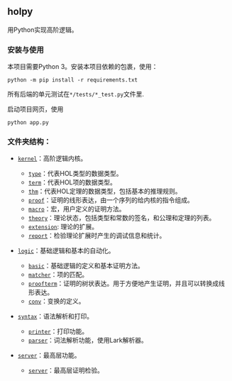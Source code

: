 ## holpy

用Python实现高阶逻辑。

### 安装与使用

本项目需要Python 3。安装本项目依赖的包裹，使用：

```python -m pip install -r requirements.txt```

所有后端的单元测试在```*/tests/*_test.py```文件里.

启动项目网页，使用

```python app.py```

### 文件夹结构：

* [`kernel`](kernel/)：高阶逻辑内核。
  * [`type`](kernel/type.py)：代表HOL类型的数据类型。
  * [`term`](kernel/term.py)：代表HOL项的数据类型。
  * [`thm`](kernel/thm.py)：代表HOL定理的数据类型，包括基本的推理规则。
  * [`proof`](kernel/proof.py)：证明的线形表达，由一个序列的给内核的指令组成。
  * [`macro`](kernel/macro.py)：宏，用户定义的证明方法。
  * [`theory`](kernel/theory.py)：理论状态，包括类型和常数的签名，和公理和定理的列表。
  * [`extension`](kernel/extension.py): 理论的扩展。
  * [`report`](kernel/report.py)：检验理论扩展时产生的调试信息和统计。

* [`logic`](logic/)：基础逻辑和基本的自动化。
  * [`basic`](logic/basic.py)：基础逻辑的定义和基本证明方法。
  * [`matcher`](logic/matcher.py)：项的匹配。
  * [`proofterm`](logic/proofterm.py)：证明的树状表达。用于方便地产生证明，并且可以转换成线形表达。
  * [`conv`](logic/conv.py)：变换的定义。

* [`syntax`](syntax/)：语法解析和打印。
  * [`printer`](syntax/printer.py)：打印功能。
  * [`parser`](syntax/parser.py)：词法解析功能，使用Lark解析器。

* [`server`](server/)：最高层功能。
  * [`server`](server/server.py)：最高层证明检验。
